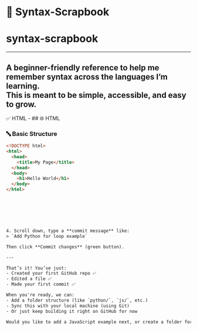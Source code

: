 # 🧠 Syntax-Scrapbook
# syntax-scrapbook
---------------------------------------------------------------------------------------------------------
A beginner-friendly reference to help me remember syntax across the languages I’m learning.  
This is meant to be simple, accessible, and easy to grow.
------------------------------------------------------------------------------------------------------------

✅ HTML - ## 🌐 HTML

### 🔤 Basic Structure

```html
<!DOCTYPE html>
<html>
  <head>
    <title>My Page</title>
  </head>
  <body>
    <h1>Hello World</h1>
  </body>
</html>







4. Scroll down, type a **commit message** like:
> `Add Python for loop example`

Then click **Commit changes** (green button).

---

That’s it! You’ve just:
- Created your first GitHub repo ✅  
- Edited a file ✅  
- Made your first commit ✅  

When you're ready, we can:
- Add a folder structure (like `python/`, `js/`, etc.)
- Sync this with your local machine (using Git)
- Or just keep building it right on GitHub for now

Would you like to add a JavaScript example next, or create a folder for organizing multiple files?
